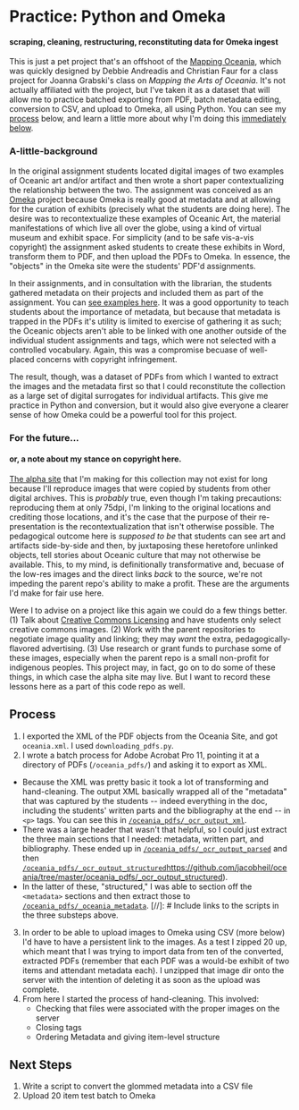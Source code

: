 # Practice: Python and Omeka
#### scraping, cleaning, restructuring, reconstituting data for Omeka ingest

This is just a pet project that's an offshoot of the [Mapping Oceania](http://www.mappingoceaniadenison.org/), which was quickly designed by Debbie Andreadis and Christian Faur for a class project for Joanna Grabski's class on _Mapping the Arts of Oceania_. It's not actually affiliated with the project, but I've taken it as a dataset that will allow me to practice batched exporting from PDF, batch metadata editing, conversion to CSV, and upload to Omeka, all using Python. You can see my [process](#process) below, and learn a little more about why I'm doing this [immediately below](#A-little-background). 

### A-little-background
In the original assignment students located digital images of two examples of Oceanic art and/or artifact and then wrote a short paper contextualizing the relationship between the two. The assignment was conceived as an [Omeka](http://omeka.org/) project because Omeka is really good at metadata and at allowing for the curation of exhibits (precisely what the students are doing here). The desire was to recontextualize these examples of Oceanic Art, the material manifestations of which live all over the globe, using a kind of virtual museum and exhibit space. For simplicity (and to be safe vis-a-vis copyright) the assignment asked students to create these exhibits in Word, transform them to PDF, and then upload the PDFs to Omeka. In essence, the "objects" in the Omeka site were the students' PDF'd assignments. 

In their assignments, and in consultation with the librarian, the students gathered metadata on their projects and included them as part of the assignment. You can [see examples here](http://www.mappingoceaniadenison.org/items/browse?collection=1). It was a good opportunity to teach students about the importance of metadata, but because that metadata is trapped in the PDFs it's utility is limited to exercise of gathering it as such; the Oceanic objects aren't able to be linked with one another outside of the individual student assignments and tags, which were not selected with a controlled vocabulary. Again, this was a compromise becuase of well-placed concerns with copyright infringement.

The result, though, was a dataset of PDFs from which I wanted to extract the images and the metadata first so that I could reconstitute the collection as a large set of digital surrogates for individual artifacts. This give me practice in Python and conversion, but it would also give everyone a clearer sense of how Omeka could be a powerful tool for this project. 

### For the future...
#### or, a note about my stance on copyright here.
[The alpha site](http://www.alpha.mappingoceaniadenison.org/) that I'm making for this collection may not exist for long because I'll reproduce images that were copied by students from other digital archives. This is _probably_ true, even though I'm taking precautions: reproducing them at only 75dpi, I'm linking to the original locations and crediting those locations, and it's the case that the purpose of their re-presentation is the recontextualization that isn't otherwise possible. The pedagogical outcome here is _supposed to be_ that students can see art and artifacts side-by-side and then, by juxtaposing these heretofore unlinked objects, tell stories about Oceanic culture that may not otherwise be available. This, to my mind, is definitionally transformative and, becuase of the low-res images and the direct links _back_ to the source, we're not impeding the parent repo's ability to make a profit. These are the arguments I'd make for fair use here. 

Were I to advise on a project like this again we could do a few things better. (1) Talk about [Creative Commons Licensing](https://creativecommons.org/) and have students only select creative commons images. (2) Work with the parent repositories to negotiate image quality and linking; they may *want* the extra, pedagogically-flavored advertising. (3) Use research or grant funds to purchase some of these images, especially when the parent repo is a small non-profit for indigenous peoples. This project may, in fact, go on to do some of these things, in which case the alpha site may live. But I want to record these lessons here as a part of this code repo as well. 

## Process
1. I exported the XML of the PDF objects from the Oceania Site, and got `oceania.xml`. I used `downloading_pdfs.py`. 
2. I wrote a batch process for Adobe Acrobat Pro 11, pointing it at a directory of PDFs (`/oceania_pdfs/`) and asking it to export as XML.
  * Because the XML was pretty basic it took a lot of transforming and hand-cleaning. The output XML basically wrapped all of the "metadata" that was captured by the students -- indeed everything in the doc, including the students' written parts and the bibliography at the end -- in `<p>` tags. You can see this in [`/oceania_pdfs/_ocr_output_xml`](https://github.com/jacobheil/oceania/tree/master/oceania_pdfs/_ocr_output_xml).
  * There was a large header that wasn't that helpful, so I could just extract the three main sections that I needed: metadata, written part, and bibliography. These ended up in [`/oceania_pdfs/_ocr_output_parsed`](https://github.com/jacobheil/oceania/tree/master/oceania_pdfs/_ocr_output_parsed) and then [`/oceania_pdfs/_ocr_output_structured`]([")https://github.com/jacobheil/oceania/tree/master/oceania_pdfs/_ocr_output_structured).
  * In the latter of these, "structured," I was able to section off the `<metadata>` sections and then extract those to [`/oceania_pdfs/_oceania_metadata`](https://github.com/jacobheil/oceania/tree/master/oceania_pdfs/_oceania_metadata).
[//]: # Include links to the scripts in the three substeps above.
3. In order to be able to upload images to Omeka using CSV (more below) I'd have to have a persistent link to the images. As a test I zipped 20 up, which meant that I was trying to import data from ten of the converted, extracted PDFs (remember that each PDF was a would-be exhibit of two items and attendant metadata each). I unzipped that image dir onto the server with the intention of deleting it as soon as the upload was complete. 
4. From here I started the process of hand-cleaning. This involved:
    * Checking that files were associated with the proper images on the server
    * Closing tags
    * Ordering Metadata and giving item-level structure

## Next Steps
1. Write a script to convert the glommed metadata into a CSV file
2. Upload 20 item test batch to Omeka 


